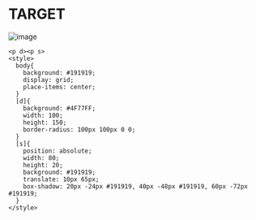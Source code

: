 # TARGET

![image](https://github.com/gaschneider/cssbattle/assets/16023844/e8b74cff-55e9-421a-b48f-43376c4527cc)

```
<p d><p s>
<style>
  body{
    background: #191919;
    display: grid;
    place-items: center;
  }
  [d]{
    background: #4F77FF;
    width: 100;
    height: 150;
    border-radius: 100px 100px 0 0;
  }
  [s]{
    position: absolute;
    width: 80;
    height: 20;
    background: #191919;
    translate: 10px 65px;
    box-shadow: 20px -24px #191919, 40px -48px #191919, 60px -72px #191919;
  }
</style>
```
